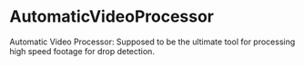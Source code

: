 # AutomaticVideoProcessor
Automatic Video Processor: Supposed to be the ultimate tool for processing high speed footage for drop detection.
